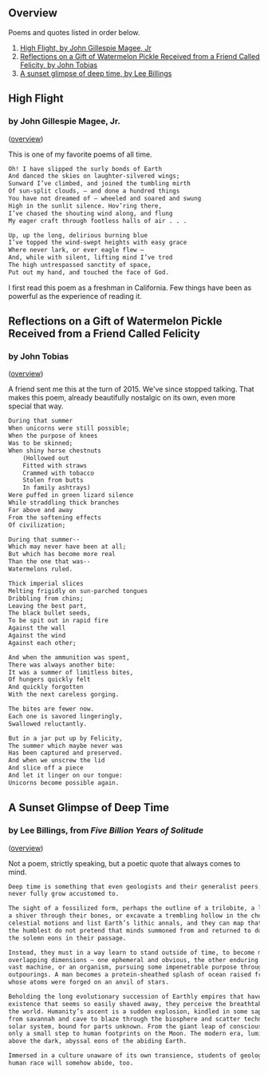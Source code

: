 <a name="#overview"></a>

## Overview

Poems and quotes listed in order below.

1. [High Flight, by John Gillespie Magee, Jr](#high-flight)
2. [Reflections on a Gift of Watermelon Pickle Received from a Friend Called Felicity, by John Tobias](#reflections-on)
3. [A sunset glimpse of deep time, by Lee Billings](#a-sunset-glimpse-of-deep-time)

<a name="#high-flight"></a>

## High Flight
### by John Gillespie Magee, Jr.
([overview](#overview))

This is one of my favorite poems of all time.

```markdown
Oh! I have slipped the surly bonds of Earth
And danced the skies on laughter-silvered wings;
Sunward I’ve climbed, and joined the tumbling mirth
Of sun-split clouds, — and done a hundred things
You have not dreamed of — wheeled and soared and swung
High in the sunlit silence. Hov’ring there,
I’ve chased the shouting wind along, and flung
My eager craft through footless halls of air . . .

Up, up the long, delirious burning blue
I’ve topped the wind-swept heights with easy grace
Where never lark, or ever eagle flew —
And, while with silent, lifting mind I’ve trod
The high untrespassed sanctity of space,
Put out my hand, and touched the face of God.
```

I first read this poem as a freshman in California. Few things have been as powerful as the experience of reading it.

<a name="#reflections-on"></a>

## Reflections on a Gift of Watermelon Pickle Received from a Friend Called Felicity
### by John Tobias
([overview](#overview))

A friend sent me this at the turn of 2015. We've since stopped talking. That makes this poem, already beautifully nostalgic on its own, even more special that way.

```markdown
During that summer
When unicorns were still possible;
When the purpose of knees 
Was to be skinned;
When shiny horse chestnuts
    (Hollowed out
    Fitted with straws
    Crammed with tobacco
    Stolen from butts
    In family ashtrays)
Were puffed in green lizard silence
While straddling thick branches
Far above and away
From the softening effects
Of civilization;

During that summer--
Which may never have been at all;
But which has become more real
Than the one that was--
Watermelons ruled.

Thick imperial slices 
Melting frigidly on sun-parched tongues
Dribbling from chins;
Leaving the best part,
The black bullet seeds,
To be spit out in rapid fire
Against the wall
Against the wind
Against each other;

And when the ammunition was spent,
There was always another bite:
It was a summer of limitless bites,
Of hungers quickly felt 
And quickly forgotten
With the next careless gorging.

The bites are fewer now.
Each one is savored lingeringly,
Swallowed reluctantly.

But in a jar put up by Felicity,
The summer which maybe never was
Has been captured and preserved.
And when we unscrew the lid
And slice off a piece
And let it linger on our tongue:
Unicorns become possible again.
```

<a name="#a-sunset-glimpse-of-deep-time"></a>

## A Sunset Glimpse of Deep Time
### by Lee Billings, from *Five Billion Years of Solitude*
([overview](#overview))

Not a poem, strictly speaking, but a poetic quote that always comes to mind. 

```markdown
Deep time is something that even geologists and their generalist peers, the earth and planetary scientists, can 
never fully grow accustomed to. 

The sight of a fossilized form, perhaps the outline of a trilobite, a leaf, or a saurian footfall can still send 
a shiver through their bones, or excavate a trembling hollow in the chest that breath cannot fill. They can measure 
celestial motions and list Earth’s lithic annals, and they can map that arcane knowledge onto familiar scales, but 
the humblest do not pretend that minds summoned from and returned to dust in a century’s span can truly comprehend 
the solemn eons in their passage. 

Instead, they must in a way learn to stand outside of time, to become momentarily eternal. Their world acquires dual, 
overlapping dimensions — one ephemeral and obvious, the other enduring and hidden in plain view. A planet becomes a 
vast machine, or an organism, pursuing some impenetrable purpose through its continental collisions and volcanic 
outpourings. A man becomes a protein-sheathed splash of ocean raised from rock to breathe the sky, an eater of sun 
whose atoms were forged on an anvil of stars. 

Beholding the long evolutionary succession of Earthly empires that have come and gone, capped by a sliver of human 
existence that seems so easily shaved away, they perceive the breathtaking speed with which our species has stormed 
the world. Humanity’s ascent is a sudden explosion, kindled in some sapient spark of self-reflection, bursting forth 
from savannah and cave to blaze through the biosphere and scatter technological shrapnel across the planet, then the 
solar system, bound for parts unknown. From the giant leap of consciousness alongside some melting glacier, it proved 
only a small step to human footprints on the Moon. The modern era, luminous and fleeting, flashes like lightning 
above the dark, abyssal eons of the abiding Earth. 

Immersed in a culture unaware of its own transience, students of geologic time see all this and wonder whether the 
human race will somehow abide, too.
```
